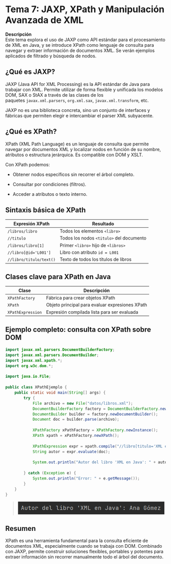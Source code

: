 # Tema 7: JAXP, XPath y Manipulación Avanzada de XML

**Descripción**  
Este tema explora el uso de JAXP como API estándar para el procesamiento de XML en Java, y se introduce XPath como lenguaje de consulta para navegar y extraer información de documentos XML. Se verán ejemplos aplicados de filtrado y búsqueda de nodos.

## ¿Qué es JAXP?

JAXP (Java API for XML Processing) es la API estándar de Java para trabajar con XML. Permite utilizar de forma flexible y unificada los modelos DOM, SAX o StAX a través de las clases de los paquetes `javax.xml.parsers`, `org.xml.sax`, `javax.xml.transform`, etc.

JAXP no es una biblioteca concreta, sino un conjunto de interfaces y fábricas que permiten elegir e intercambiar el parser XML subyacente.

## ¿Qué es XPath?

XPath (XML Path Language) es un lenguaje de consulta que permite navegar por documentos XML y localizar nodos en función de su nombre, atributos o estructura jerárquica. Es compatible con DOM y XSLT.

Con XPath podemos:

- Obtener nodos específicos sin recorrer el árbol completo.
    
- Consultar por condiciones (filtros).
    
- Acceder a atributos o texto interno.

## Sintaxis básica de XPath

| Expresión XPath         | Resultado                                |
| ----------------------- | ---------------------------------------- |
| `/libros/libro`         | Todos los elementos `<libro>`            |
| `//titulo`              | Todos los nodos `<titulo>` del documento |
| `/libros/libro[1]`      | Primer `<libro>` hijo de `<libros>`      |
| `//libro[@id='L001']`   | Libro con atributo `id = L001`           |
| `//libro/titulo/text()` | Texto de todos los títulos de libros     |

## Clases clave para XPath en Java

|Clase|Descripción|
|---|---|
|`XPathFactory`|Fábrica para crear objetos XPath|
|`XPath`|Objeto principal para evaluar expresiones XPath|
|`XPathExpression`|Expresión compilada lista para ser evaluada|

## Ejemplo completo: consulta con XPath sobre DOM

```java
import javax.xml.parsers.DocumentBuilderFactory;
import javax.xml.parsers.DocumentBuilder;
import javax.xml.xpath.*;
import org.w3c.dom.*;

import java.io.File;

public class XPathEjemplo {
    public static void main(String[] args) {
        try {
            File archivo = new File("datos/libros.xml");
            DocumentBuilderFactory factory = DocumentBuilderFactory.newInstance();
            DocumentBuilder builder = factory.newDocumentBuilder();
            Document doc = builder.parse(archivo);

            XPathFactory xPathFactory = XPathFactory.newInstance();
            XPath xpath = xPathFactory.newXPath();

            XPathExpression expr = xpath.compile("//libro[titulo='XML en Java']/autor/text()");
            String autor = expr.evaluate(doc);

            System.out.println("Autor del libro 'XML en Java': " + autor);

        } catch (Exception e) {
            System.out.println("Error: " + e.getMessage());
        }
    }
}
```

> ![](img/ejecucion_XPathEjemplo.png)

## Resumen

XPath es una herramienta fundamental para la consulta eficiente de documentos XML, especialmente cuando se trabaja con DOM. Combinado con JAXP, permite construir soluciones flexibles, portables y potentes para extraer información sin recorrer manualmente todo el árbol del documento.